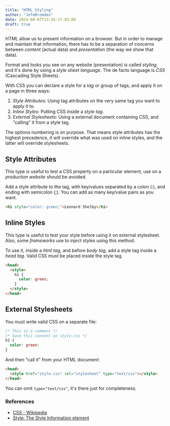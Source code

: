 ```yaml
---
title: "HTML Styling"
author: "JefeBromden"
date: 2024-08-07T13:34:17-03:00
draft: true
---
```

*HTML* allow us to present information on a browser. But in order to manage and maintain that information, there has to be a separation of concerns between *content* (actual data) and *presentation* (the way we show that data).

Format and looks you see on any website (presentation) is called *styling*, and it's done by using a *style sheet language*. The de facto language is *CSS* (Cascading Style Sheets).

With CSS you can declare a style for a *tag* or group of tags, and apply it on a page in three ways:
1. *Style Attributes*: Using tag attributes on the very same tag you want to apply it to.
2. *Inline Styles*: Putting CSS inside a *style tag*.
3. *External Stylesheets*: Using a external document containing CSS, and "calling" it from a style tag. 

The options numbering is on purpose. That means style attributes has the highest precedence, it will override what was used on inline styles, and the latter will override stylesheets.

## Style Attributes
This type is useful to test a CSS property on a particular element, use on a *production website* should be avoided.

Add a style attribute to the tag, with key/values separated by a colon (:), and ending with semicolon (;). You can add as many key/value pairs as you want.
```html
<h1 style="color: green;">Leonard Shelby</h1>
```

## Inline Styles
This type is useful to test your style before using it on external stylesheet. Also, some *frameworks* use to *inject* styles using this method.

To use it, inside a *html tag*, and before *body tag*, add a style tag inside a *head tag*. Valid CSS must be placed inside the style tag.
```html
<head>
  <style>
    h1 {
      color: green;
    }
  </style>
</head>
```

## External Stylesheets
You must write valid CSS on a separate file:
```css
/* This is a comment */
/* Save this content on style.css */
h1 {
  color: green;
}
```

And then "call it" from your HTML document:
```html { hl_lines=2}
<head>
  <style href="style.css" rel="stylesheet" type="text/css"></style>
</head>
```

You can omit `type="text/css"`, it's there just for completeness.

### References
- [CSS - Wikipedia](https://en.wikipedia.org/wiki/CSS)
- [Style: The Style Information element](https://developer.mozilla.org/en-US/docs/Web/HTML/Element/style)
